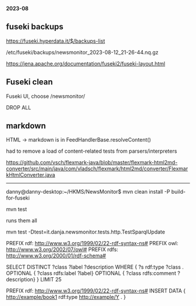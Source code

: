 **2023-08**

## fuseki backups

https://fuseki.hyperdata.it/$/backups-list

/etc/fuseki/backups/newsmonitor_2023-08-12_21-26-44.nq.gz

https://jena.apache.org/documentation/fuseki2/fuseki-layout.html

## Fuseki clean

Fuseki UI, choose /newsmonitor/

DROP ALL

## markdown

HTML -> markdown is in
FeedHandlerBase.resolveContent()

had to remove a load of content-related tests from parsers/interpreters

https://github.com/vsch/flexmark-java/blob/master/flexmark-html2md-converter/src/main/java/com/vladsch/flexmark/html2md/converter/FlexmarkHtmlConverter.java

---

danny@danny-desktop:~/HKMS/NewsMonitor$ mvn clean install -P build-for-fuseki

mvn test

runs them all

mvn test -Dtest=it.danja.newsmonitor.tests.http.TestSparqlUpdate

PREFIX rdf: <http://www.w3.org/1999/02/22-rdf-syntax-ns#>
PREFIX owl: <http://www.w3.org/2002/07/owl#>
PREFIX rdfs: <http://www.w3.org/2000/01/rdf-schema#>

SELECT DISTINCT ?class ?label ?description
WHERE {
?s rdf:type ?class .
OPTIONAL { ?class rdfs:label ?label}
OPTIONAL { ?class rdfs:comment ?description}
}
LIMIT 25

PREFIX rdf: <http://www.w3.org/1999/02/22-rdf-syntax-ns#>
INSERT DATA
{
<http://example/book1> rdf:type <http://example/Y> .
}
